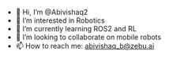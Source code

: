 - 👋 Hi, I’m @Abivishaq2
- 👀 I’m interested in Robotics
- 🌱 I’m currently learning ROS2 and RL
- 💞️ I’m looking to collaborate on mobile robots
- 📫 How to reach me: abivishaq_b@zebu.ai

<!---
Abivishaq2/Abivishaq2 is a ✨ special ✨ repository because its `README.md` (this file) appears on your GitHub profile.
You can click the Preview link to take a look at your changes.
--->
